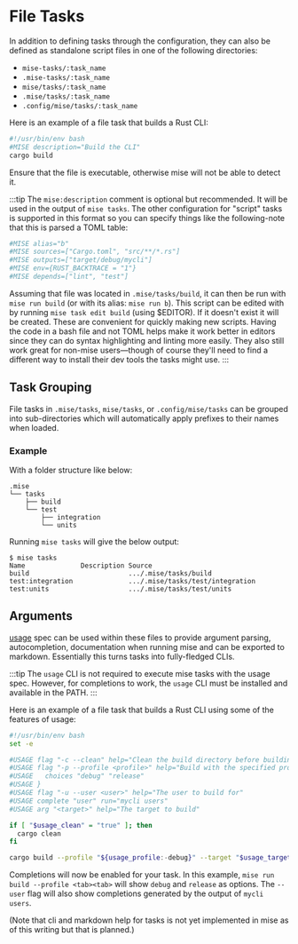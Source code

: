 # File Tasks

In addition to defining tasks through the configuration, they can also be defined as standalone script files in one of the following directories:

- `mise-tasks/:task_name`
- `.mise-tasks/:task_name`
- `mise/tasks/:task_name`
- `.mise/tasks/:task_name`
- `.config/mise/tasks/:task_name`

Here is an example of a file task that builds a Rust CLI:

```bash
#!/usr/bin/env bash
#MISE description="Build the CLI"
cargo build
```

Ensure that the file is executable, otherwise mise will not be able to detect it.

:::tip
The `mise:description` comment is optional but recommended. It will be used in the output of `mise tasks`.
The other configuration for "script" tasks is supported in this format so you can specify things like the
following-note that this is parsed a TOML table:

```bash
#MISE alias="b"
#MISE sources=["Cargo.toml", "src/**/*.rs"]
#MISE outputs=["target/debug/mycli"]
#MISE env={RUST_BACKTRACE = "1"}
#MISE depends=["lint", "test"]
```

Assuming that file was located in `.mise/tasks/build`, it can then be run with `mise run build` (or with its alias: `mise run b`).
This script can be edited with by running `mise task edit build` (using $EDITOR). If it doesn't exist it will be created.
These are convenient for quickly making new scripts. Having the code in a bash file and not TOML helps make it work
better in editors since they can do syntax highlighting and linting more easily. They also still work great for non-mise users—though
of course they'll need to find a different way to install their dev tools the tasks might use.
:::

## Task Grouping

File tasks in `.mise/tasks`, `mise/tasks`, or `.config/mise/tasks` can be grouped into
sub-directories which will automatically apply prefixes to their names
when loaded.

### Example

With a folder structure like below:

```text
.mise
└── tasks
    ├── build
    └── test
        ├── integration
        └── units
```

Running `mise tasks` will give the below output:

```text
$ mise tasks
Name              Description Source
build                         .../.mise/tasks/build
test:integration              .../.mise/tasks/test/integration
test:units                    .../.mise/tasks/test/units
```

## Arguments

[usage](https://usage.jdx.dev) spec can be used within these files to provide argument parsing, autocompletion,
documentation when running mise and can be exported to markdown. Essentially this turns tasks into
fully-fledged CLIs.

:::tip
The `usage` CLI is not required to execute mise tasks with the usage spec.
However, for completions to work, the `usage` CLI must be installed and available in the PATH.
:::

Here is an example of a file task that builds a Rust CLI using some of the features of usage:

```bash
#!/usr/bin/env bash
set -e

#USAGE flag "-c --clean" help="Clean the build directory before building"
#USAGE flag "-p --profile <profile>" help="Build with the specified profile" {
#USAGE   choices "debug" "release"
#USAGE }
#USAGE flag "-u --user <user>" help="The user to build for"
#USAGE complete "user" run="mycli users"
#USAGE arg "<target>" help="The target to build"

if [ "$usage_clean" = "true" ]; then
  cargo clean
fi

cargo build --profile "${usage_profile:-debug}" --target "$usage_target"
```

Completions will now be enabled for your task. In this example, `mise run build --profile <tab><tab>`
will show `debug` and `release` as options. The `--user` flag will also show completions generated by the output of `mycli users`.

(Note that cli and markdown help for tasks is not yet implemented in mise as of this writing but that is planned.)
